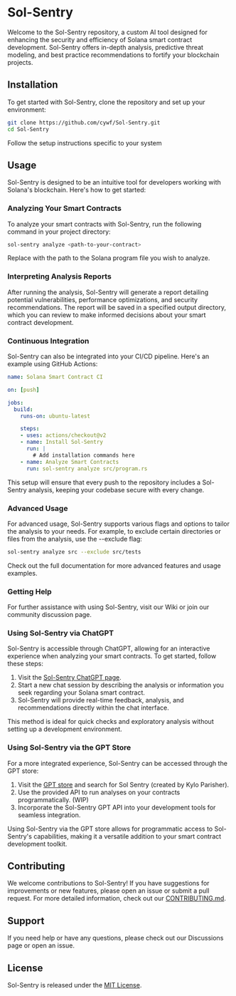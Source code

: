 # Sol-Sentry

Welcome to the Sol-Sentry repository, a custom AI tool designed for enhancing the security and efficiency of Solana smart contract development. Sol-Sentry offers in-depth analysis, predictive threat modeling, and best practice recommendations to fortify your blockchain projects.

## Installation

To get started with Sol-Sentry, clone the repository and set up your environment:

```bash
git clone https://github.com/cywf/Sol-Sentry.git
cd Sol-Sentry
```
Follow the setup instructions specific to your system

## Usage

Sol-Sentry is designed to be an intuitive tool for developers working with Solana's blockchain. Here's how to get started:

### Analyzing Your Smart Contracts

To analyze your smart contracts with Sol-Sentry, run the following command in your project directory:

```bash
sol-sentry analyze <path-to-your-contract>
```
Replace <path-to-your-contract> with the path to the Solana program file you wish to analyze.

### Interpreting Analysis Reports
After running the analysis, Sol-Sentry will generate a report detailing potential vulnerabilities, performance optimizations, and security recommendations. The report will be saved in a specified output directory, which you can review to make informed decisions about your smart contract development.

### Continuous Integration
Sol-Sentry can also be integrated into your CI/CD pipeline. Here's an example using GitHub Actions:

```yaml
name: Solana Smart Contract CI

on: [push]

jobs:
  build:
    runs-on: ubuntu-latest

    steps:
    - uses: actions/checkout@v2
    - name: Install Sol-Sentry
      run: |
        # Add installation commands here
    - name: Analyze Smart Contracts
      run: sol-sentry analyze src/program.rs
```
This setup will ensure that every push to the repository includes a Sol-Sentry analysis, keeping your codebase secure with every change.

### Advanced Usage
For advanced usage, Sol-Sentry supports various flags and options to tailor the analysis to your needs. For example, to exclude certain directories or files from the analysis, use the --exclude flag:

```bash
sol-sentry analyze src --exclude src/tests
```
Check out the full documentation for more advanced features and usage examples.

### Getting Help
For further assistance with using Sol-Sentry, visit our Wiki or join our community discussion page.

### Using Sol-Sentry via ChatGPT

Sol-Sentry is accessible through ChatGPT, allowing for an interactive experience when analyzing your smart contracts. To get started, follow these steps:

1. Visit the [Sol-Sentry ChatGPT page](https://chat.openai.com/g/g-6mhB4btQ0-sol-sentry).
2. Start a new chat session by describing the analysis or information you seek regarding your Solana smart contract.
3. Sol-Sentry will provide real-time feedback, analysis, and recommendations directly within the chat interface.

This method is ideal for quick checks and exploratory analysis without setting up a development environment.

### Using Sol-Sentry via the GPT Store

For a more integrated experience, Sol-Sentry can be accessed through the GPT store:

1. Visit the [GPT store](https://chat.openai.com/gpts) and search for Sol Sentry (created by Kylo Parisher).
2. Use the provided API to run analyses on your contracts programmatically. (WIP)
3. Incorporate the Sol-Sentry GPT API into your development tools for seamless integration.

Using Sol-Sentry via the GPT store allows for programmatic access to Sol-Sentry's capabilities, making it a versatile addition to your smart contract development toolkit.

## Contributing
We welcome contributions to Sol-Sentry! If you have suggestions for improvements or new features, please open an issue or submit a pull request. For more detailed information, check out our [CONTRIBUTING.md](https://github.com/cywf/Sol-Sentry/blob/main/CONTRIBUTING.md).

## Support
If you need help or have any questions, please check out our Discussions page or open an issue.

## License
Sol-Sentry is released under the [MIT License](https://github.com/cywf/Sol-Sentry/blob/main/LICENSE).
